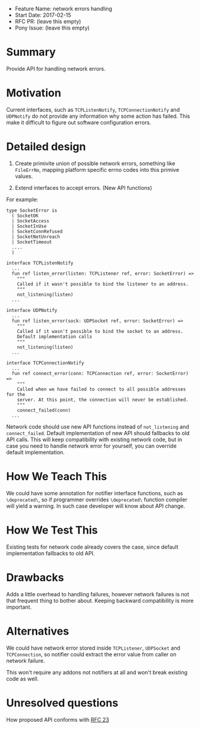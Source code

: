 - Feature Name: network errors handling
- Start Date: 2017-02-15
- RFC PR: (leave this empty)
- Pony Issue: (leave this empty)

# Summary

Provide API for handling network errors.

# Motivation

Current interfaces, such as `TCPListenNotify`, `TCPConnectionNotify`
and `UDPNotify` do not provide any information why some action has
failed. This make it difficult to figure out software configuration
errors.

# Detailed design

1. Create primivite union of possible network errors, something like
   `FileErrNo`, mapping platform specific errno codes into this
   primive values.

2. Extend interfaces to accept errors. (New API functions)

For example:

```pony
type SocketError is
  ( SocketOK
  | SocketAccess
  | SocketInUse
  | SocketConnRefused
  | SocketNetUnreach
  | SocketTimeout
  ....
  )

interface TCPListenNotify
  ...
  fun ref listen_error(listen: TCPListener ref, error: SocketError) =>
    """
    Called if it wasn't possible to bind the listener to an address.
    """
    not_listening(listen)
  ...

interface UDPNotify
  ...
  fun ref listen_error(sock: UDPSocket ref, error: SocketError) =>
    """
    Called if it wasn't possible to bind the socket to an address.
    Default implementation calls
    """
    not_listening(listen)
  ...

interface TCPConnectionNotify
  ...
  fun ref connect_error(conn: TCPConnection ref, error: SocketError) =>
    """
    Called when we have failed to connect to all possible addresses for the
    server. At this point, the connection will never be established.
    """
    connect_failed(conn)
  ...
```

Network code should use new API functions instead of `not_listening`
and `connect_failed`. Default implementation of new API should
fallbacks to old API calls. This will keep compatibility with existing
network code, but in case you need to handle network error for
yourself, you can override default implementation.

# How We Teach This

We could have some annotation for notifier interface functions, such
as `\deprecated\`, so if programmer overrides `\deprecated\` function
compiler will yield a warning.  In such case developer will know about
API change.

# How We Test This

Existing tests for network code already covers the case, since default
implementation fallbacks to old API.

# Drawbacks

Adds a little overhead to handling failures, however network failures
is not that frequent thing to bother about.  Keeping backward
compatibility is more important.

# Alternatives

We could have network error stored inside `TCPListener`, `UDPSocket`
and `TCPConnection`, so notifier could extract the error value from
caller on network failure.

This won't require any addons not notifiers at all and won't break
existing code as well.

# Unresolved questions

How proposed API conforms with [RFC 23](https://github.com/ponylang/rfcs/blob/master/text/0023-network-dont-provide-default-implementation-for-failures.md)
